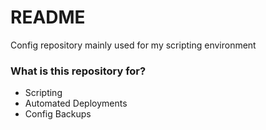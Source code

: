 # README #

Config repository mainly used for my scripting environment


### What is this repository for? ###

* Scripting
* Automated Deployments
* Config Backups
